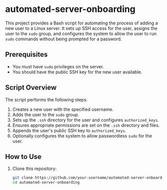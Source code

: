 # automated-server-onboarding
This project provides a Bash script for automating the process of adding a new user to a Linux server. It sets up SSH access for the user, assigns the user to the `sudo` group, and configures the system to allow the user to run `sudo` commands without being prompted for a password.

## Prerequisites

- You must have `sudo` privileges on the server.
- You should have the public SSH key for the new user available.

## Script Overview

The script performs the following steps:
1. Creates a new user with the specified username.
2. Adds the user to the `sudo` group.
3. Sets up the `.ssh` directory for the user and configures `authorized_keys`.
4. Ensures appropriate permissions are set on the `.ssh` directory and files.
5. Appends the user's public SSH key to `authorized_keys`.
6. Optionally configures the system to allow passwordless `sudo` for the user.

## How to Use

1. Clone this repository:
   ```bash
   git clone https://github.com/your-username/automated-server-onboarding.git
   cd automated-server-onboarding
